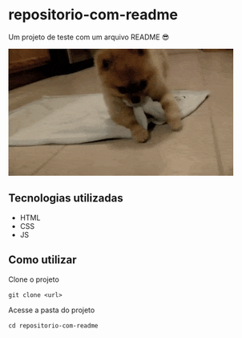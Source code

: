 # repositorio-com-readme

Um projeto de teste com um arquivo README 😎

[<img src="filhotes-fofos-3.gif" alt="Gif do arquivo de teste README">](https://google.com)

## Tecnologias utilizadas
- HTML
- CSS
- JS

## Como utilizar

Clone o projeto
```
git clone <url>
```

Acesse a pasta do projeto
```
cd repositorio-com-readme
```
